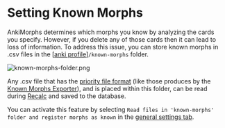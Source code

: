 # Setting Known Morphs

AnkiMorphs determines which morphs you know by analyzing the cards you specify. However, if you delete any of those
cards then it can lead to loss of information. To address this issue, you can store known morphs in .csv files in the
[[anki profile](../glossary.md#profile-folder)]`/known-morphs` folder.

![known-morphs-folder.png](../../img/known-morphs-folder.png)

Any .csv file that has the [priority file format](prioritizing.md#custom-priority-files) (like those produces by the
[Known Morphs Exporter](../usage/known-morphs-exporter.md)), and is placed within this folder, can be read during [Recalc](../usage/recalc.md) and saved to the database.

You can activate this feature by selecting `Read files in 'known-morphs' folder and register morphs as known`
in the [general settings tab](../setup/settings/general.md).
